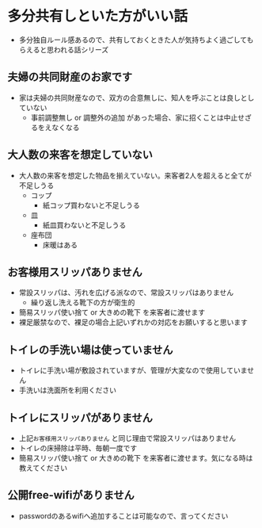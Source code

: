 多分共有しといた方がいい話
===

* 多分独自ルール感あるので、共有しておくときた人が気持ちよく過ごしてもらえると思われる話シリーズ

## 夫婦の共同財産のお家です

* 家は夫婦の共同財産なので、双方の合意無しに、知人を呼ぶことは良しとしていない
	* 事前調整無し or 調整外の追加 があった場合、家に招くことは中止せざるをえなくなる

## 大人数の来客を想定していない

* 大人数の来客を想定した物品を揃えていない。来客者2人を超えると全てが不足しうる
	* コップ
		* 紙コップ買わないと不足しうる
	* 皿
		* 紙皿買わないと不足しうる
	* 座布団
		* 床暖はある

## お客様用スリッパありません

* 常設スリッパは、汚れを広げる派なので、常設スリッパはありません
	* 繰り返し洗える靴下の方が衛生的
* 簡易スリッパ使い捨て or 大きめの靴下 を来客者に渡せます
* 裸足厳禁なので、裸足の場合上記いずれかの対応をお願いすると思います

## トイレの手洗い場は使っていません

* トイレに手洗い場が敷設されていますが、管理が大変なので使用していません
* 手洗いは洗面所を利用ください

## トイレにスリッパがありません

* 上記`お客様用スリッパありません` と同じ理由で常設スリッパはありません
* トイレの床掃除は平時、毎朝一度です
* 簡易スリッパ使い捨て or 大きめの靴下 を来客者に渡せます。気になる時は教えてください

## 公開free-wifiがありません

* passwordのあるwifiへ追加することは可能なので、言ってください
